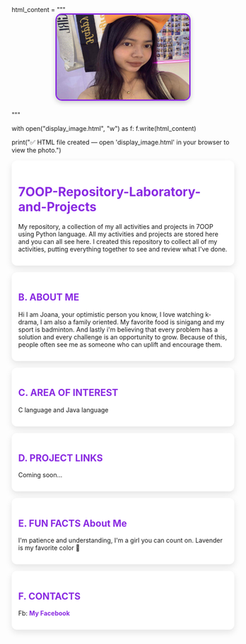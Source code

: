 <!DOCTYPE html>
<html lang="en">
<head>
  <meta charset="UTF-8">
  <meta name="viewport" content="width=device-width, initial-scale=1.0">
  <title>7OOP Repository - Purple Theme</title>
  <style>
    /* 🎨 Theme Colors */
    :root {
      --bg-color: #f8f5fc;       /* light lavender background */
      --accent: #8a2be2;         /* purple accent */
      --text-color: #2d033b;     /* dark purple text */
      --card-bg: #ffffff;        /* card background */
    }

    body {
      font-family: Arial, sans-serif;
      background: var(--bg-color);
      color: var(--text-color);
      margin: 0;
      padding: 20px;
    }

    h1, h2, h3, h4 {
      color: var(--accent);
    }

    /* Center Image */
    .image-container {
      text-align: center;
      margin-bottom: 20px;
    }

    .image-container img {
      width: 2in;
      height: 2in;
      border-radius: 12px;
      border: 3px solid var(--accent);
      box-shadow: 0px 4px 12px rgba(0,0,0,0.2);
    }

    /* Card Style for Sections */
    .section {
      background: var(--card-bg);
      padding: 15px;
      margin: 15px auto;
      border-radius: 12px;
      max-width: 800px;
      box-shadow: 0px 6px 15px rgba(0,0,0,0.1);
    }

    a {
      color: var(--accent);
      text-decoration: none;
      font-weight: bold;
    }

    a:hover {
      text-decoration: underline;
    }
  </style>
</head>
<body>
html_content = """
<div class="image-container" style="text-align:center;">
    <img src="Images/Messenger_creation_7E5C84B3-75A1-489D-89EF-6172897F9922.jpeg"
         alt="Centered 2x2 Image"
         style="width:300px; border-radius:15px;">
</div>
"""

with open("display_image.html", "w") as f:
    f.write(html_content)

print("✅ HTML file created — open 'display_image.html' in your browser to view the photo.")
  
  <div class="section">
    <h1>7OOP-Repository-Laboratory-and-Projects</h1>
    <p>My repository, a collection of my all activities and projects in 7OOP using Python language. All my activities and projects are stored here and you can all see here. I created this repository to collect all of my activities, putting everything together to see and review what I've done.</p>
  </div>

  <div class="section">
    <h2>B. ABOUT ME</h2>
    <p>Hi I am Joana, your optimistic person you know, I love watching k-drama, I am also a family oriented. My favorite food is sinigang and my sport is badminton. And lastly i'm believing that every problem has a solution and every challenge is an opportunity to grow. Because of this, people often see me as someone who can uplift and encourage them.</p>
  </div>

  <div class="section">
    <h2>C. AREA OF INTEREST</h2>
    <p>C language and Java language</p>
  </div>

  <div class="section">
    <h2>D. PROJECT LINKS</h2>
    <p>Coming soon...</p>
  </div>

  <div class="section">
    <h2>E. FUN FACTS About Me</h2>
    <p>I'm patience and understanding, I'm a girl you can count on. Lavender is my favorite color 🌸</p>
  </div>

  <div class="section">
    <h2>F. CONTACTS</h2>
    <p>Fb: <a href="https://www.facebook.com/share/15LnUMWCtB/">My Facebook</a></p>
  </div>

</body>
</html>
